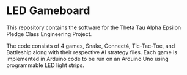 # LED Gameboard

This repository contains the software for the Theta Tau Alpha Epsilon Pledge Class Engineering Project. 

The code consists of 4 games, Snake, Connect4, Tic-Tac-Toe, and Battleship along with their respective AI strategy files. Each game is implemented in Arduino code to be run on an Arduino Uno using programmable LED light strips.

